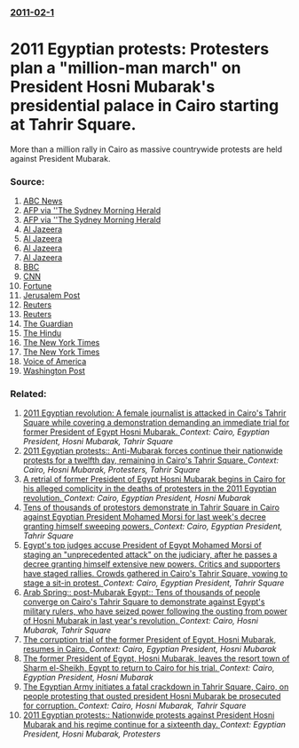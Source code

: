 ### [2011-02-1](/news/2011/02/1/index.md)

# 2011 Egyptian protests: Protesters plan a "million-man march" on President Hosni Mubarak's presidential palace in Cairo starting at Tahrir Square. 

More than a million rally in Cairo as massive countrywide protests are held against President Mubarak.


### Source:

1. [ABC News](http://abcnews.go.com/International/egypt-uprising-jordan-king-abdullah-sacks-cabinet-cairo/story?id=12809623)
2. [AFP via ''The Sydney Morning Herald](http://news.smh.com.au/breaking-news-world/egyptians-amass-for-biggest-day-of-anger-yet-20110201-1acjj.html)
3. [AFP via ''The Sydney Morning Herald](http://news.smh.com.au/breaking-news-world/mubarak-says-he-will-not-seek-reelection-20110202-1aco7.html)
4. [Al Jazeera](http://blogs.aljazeera.net/middle-east/2011/01/31/live-blog-feb-1-egypt-protests)
5. [Al Jazeera](http://english.aljazeera.net/news/middleeast/2011/02/201121115128839350.html)
6. [Al Jazeera](http://english.aljazeera.net/news/middleeast/2011/02/20112113115442982.html)
7. [Al Jazeera](http://english.aljazeera.net/news/middleeast/2011/02/201121191413252982.html)
8. [BBC](http://www.bbc.co.uk/news/world-us-canada-12340885)
9. [CNN](http://edition.cnn.com/2011/WORLD/africa/01/31/egypt.protests/?hpt=T1)
10. [Fortune](http://tech.fortune.cnn.com/2011/01/31/google-and-twitter-hook-up-to-allow-egyptians-to-tweet/)
11. [Jerusalem Post](http://www.jpost.com/MiddleEast/Article.aspx?ID=206293&R=R1)
12. [Reuters](http://af.reuters.com/article/egyptNews/idAFLDE7102EP20110201)
13. [Reuters](http://www.reuters.com/article/2011/02/01/us-egypt-mubarak-reform-idUSTRE7108HR20110201)
14. [The Guardian](http://www.guardian.co.uk/world/2011/feb/01/obama-pressures-mubarak-to-step-down)
15. [The Hindu](http://www.hindu.com/2011/02/02/stories/2011020263100100.htm)
16. [The New York Times](http://www.nytimes.com/2011/02/02/world/middleeast/02egypt.html)
17. [The New York Times](http://www.nytimes.com/2011/02/02/world/middleeast/02transition.html?_r=1)
18. [Voice of America](http://blogs.voanews.com/breaking-news/2011/01/31/egypt-braces-for-million-man-march-as-army-pledges-restraint/)
19. [Washington Post](http://www.washingtonpost.com/wp-dyn/content/article/2011/02/01/AR2011020105291.html?hpid=topnews)

### Related:

1. [2011 Egyptian revolution: A female journalist is attacked in Cairo's Tahrir Square while covering a demonstration demanding an immediate trial for former President of Egypt Hosni Mubarak. ](/news/2011/06/3/2011-egyptian-revolution-a-female-journalist-is-attacked-in-cairo-s-tahrir-square-while-covering-a-demonstration-demanding-an-immediate-tri.md) _Context: Cairo, Egyptian President, Hosni Mubarak, Tahrir Square_
2. [2011 Egyptian protests:: Anti-Mubarak forces continue their nationwide protests for a twelfth day, remaining in Cairo's Tahrir Square. ](/news/2011/02/5/2011-egyptian-protests-anti-mubarak-forces-continue-their-nationwide-protests-for-a-twelfth-day-remaining-in-cairo-s-tahrir-square.md) _Context: Cairo, Hosni Mubarak, Protesters, Tahrir Square_
3. [A retrial of former President of Egypt Hosni Mubarak begins in Cairo for his alleged complicity in the deaths of protesters in the 2011 Egyptian revolution. ](/news/2013/05/11/a-retrial-of-former-president-of-egypt-hosni-mubarak-begins-in-cairo-for-his-alleged-complicity-in-the-deaths-of-protesters-in-the-2011-egyp.md) _Context: Cairo, Egyptian President, Hosni Mubarak_
4. [Tens of thousands of protestors demonstrate in Tahrir Square in Cairo against Egyptian President Mohamed Morsi for last week's decree granting himself sweeping powers. ](/news/2012/11/27/tens-of-thousands-of-protestors-demonstrate-in-tahrir-square-in-cairo-against-egyptian-president-mohamed-morsi-for-last-week-s-decree-granti.md) _Context: Cairo, Egyptian President, Tahrir Square_
5. [Egypt's top judges accuse President of Egypt Mohamed Morsi of staging an "unprecedented attack" on the judiciary, after he passes a decree granting himself extensive new powers. Critics and supporters have staged rallies. Crowds gathered in Cairo's Tahrir Square, vowing to stage a sit-in protest. ](/news/2012/11/24/egypt-s-top-judges-accuse-president-of-egypt-mohamed-morsi-of-staging-an-unprecedented-attack-on-the-judiciary-after-he-passes-a-decree-g.md) _Context: Cairo, Egyptian President, Tahrir Square_
6. [Arab Spring:: post-Mubarak Egypt:: Tens of thousands of people converge on Cairo's Tahrir Square to demonstrate against Egypt's military rulers, who have seized power following the ousting from power of Hosni Mubarak in last year's revolution. ](/news/2012/06/19/arab-spring-post-mubarak-egypt-tens-of-thousands-of-people-converge-on-cairo-s-tahrir-square-to-demonstrate-against-egypt-s-military-rul.md) _Context: Cairo, Hosni Mubarak, Tahrir Square_
7. [The corruption trial of the former President of Egypt, Hosni Mubarak, resumes in Cairo. ](/news/2011/12/28/the-corruption-trial-of-the-former-president-of-egypt-hosni-mubarak-resumes-in-cairo.md) _Context: Cairo, Egyptian President, Hosni Mubarak_
8. [The former President of Egypt, Hosni Mubarak, leaves the resort town of Sharm el-Sheikh, Egypt to return to Cairo for his trial. ](/news/2011/08/3/the-former-president-of-egypt-hosni-mubarak-leaves-the-resort-town-of-sharm-el-sheikh-egypt-to-return-to-cairo-for-his-trial.md) _Context: Cairo, Egyptian President, Hosni Mubarak_
9. [The Egyptian Army initiates a fatal crackdown in Tahrir Square, Cairo, on people protesting that ousted president Hosni Mubarak be prosecuted for corruption. ](/news/2011/04/9/the-egyptian-army-initiates-a-fatal-crackdown-in-tahrir-square-cairo-on-people-protesting-that-ousted-president-hosni-mubarak-be-prosecute.md) _Context: Cairo, Hosni Mubarak, Tahrir Square_
10. [2011 Egyptian protests:: Nationwide protests against President Hosni Mubarak and his regime continue for a sixteenth day. ](/news/2011/02/9/2011-egyptian-protests-nationwide-protests-against-president-hosni-mubarak-and-his-regime-continue-for-a-sixteenth-day.md) _Context: Egyptian President, Hosni Mubarak, Protesters_
